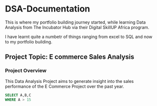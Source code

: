 # DSA-Documentation
This is where my portfolio building journey started, while learning Data Analysis from The Incubator Hub via their Digital SkillUP Africa program.

I have learnt quite a numbetr of things ranging from excel to SQL and now to my portfolio building.

## Project Topic: E commerce Sales Analysis

### Project Overview

This Data Analysis Project aims to generate insight into the sales performance of the E Commerce Project over the past year.
``` SQL
SELECT A,B,C
WHERE A > 15
```




